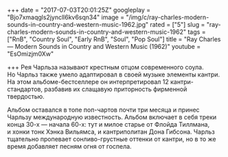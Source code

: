 +++
date = "2017-07-03T20:01:25Z"
googleplay = "Bjo7xmaqgls2jyncll6kv6sqn34"
image = "/img/c/ray-charles-modern-sounds-in-country-and-western-music-1962.jpg"
rated = ["5"]
slug = "ray-charles-modern-sounds-in-country-and-western-music-1962"
tags = ["RnB", "Country Soul", "Early RnB", "Soul", "Pop Soul"]
title = "Ray Charles — Modern Sounds in Country and Western Music (1962)"
youtube = "EsOmizjm0Xw"

+++
Рея Чарльза называют крестным отцом современного соула. Но&nbsp;Чарльз также умело адаптировал в&nbsp;своей музыке элементы кантри. На&nbsp;этом альбоме-бестселлере он&nbsp;интерпретировал 12&nbsp;кантри-стандартов, разбавив их&nbsp;слащавую приторность фирменной твердостью.

Альбом оставался в&nbsp;топе поп-чартов почти три месяца и&nbsp;принес Чарльзу международную известность. Альбом включает в&nbsp;себя треки конца 30-х&nbsp;&mdash; начала 60-х: тут и&nbsp;милое старье от&nbsp;Флойда Тиллмана, и&nbsp;хонки тонк Хэнка Вильямса, и&nbsp;кантриполитан Дона Гибсона. Чарльз тщательно пропевает сонливо-грустные оттенки от&nbsp;кантри, но&nbsp;в&nbsp;то&nbsp;же время добавляет песням огня от&nbsp;госпела.